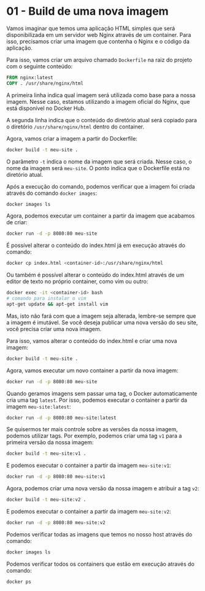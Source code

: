 # 01 - Build de uma nova imagem

Vamos imaginar que temos uma aplicação HTML simples que será disponibilizada em um servidor web Nginx através de um container. Para isso, precisamos criar uma imagem que contenha o Nginx e o código da aplicação.

Para isso, vamos criar um arquivo chamado `Dockerfile` na raiz do projeto com o seguinte conteúdo:

```dockerfile
FROM nginx:latest
COPY . /usr/share/nginx/html
```

A primeira linha indica qual imagem será utilizada como base para a nossa imagem. Nesse caso, estamos utilizando a imagem oficial do Nginx, que está disponível no Docker Hub.

A segunda linha indica que o conteúdo do diretório atual será copiado para o diretório `/usr/share/nginx/html` dentro do container.

Agora, vamos criar a imagem a partir do Dockerfile:

```bash
docker build -t meu-site .
```

O parâmetro `-t` indica o nome da imagem que será criada. Nesse caso, o nome da imagem será `meu-site`. O ponto indica que o Dockerfile está no diretório atual.

Após a execução do comando, podemos verificar que a imagem foi criada através do comando `docker images`:

```bash
docker images ls
```

Agora, podemos executar um container a partir da imagem que acabamos de criar:

```bash
docker run -d -p 8080:80 meu-site
```

É possível alterar o conteúdo do index.html já em execução através do comando:

```bash
docker cp index.html <container-id>:/usr/share/nginx/html
```

Ou também é possível alterar o conteúdo do index.html através de um editor de texto no próprio container, como vim ou outro:

```bash
docker exec -it <container-id> bash
# comando para instalar o vim
apt-get update && apt-get install vim
```

Mas, isto não fará com que a imagem seja alterada, lembre-se sempre que a imagem é imutável. Se você deseja publicar uma nova versão do seu site, você precisa criar uma nova imagem.

Para isso, vamos alterar o conteúdo do index.html e criar uma nova imagem:

```bash
docker build -t meu-site .
```

Agora, vamos executar um novo container a partir da nova imagem:

```bash
docker run -d -p 8080:80 meu-site
```

Quando geramos imagens sem passar uma tag, o Docker automaticamente cria uma tag `latest`. Por isso, podemos executar o container a partir da imagem `meu-site:latest`:

```bash
docker run -d -p 8080:80 meu-site:latest
```

Se quisermos ter mais controle sobre as versões da nossa imagem, podemos utilizar tags. Por exemplo, podemos criar uma tag `v1` para a primeira versão da nossa imagem:

```bash
docker build -t meu-site:v1 .
```

E podemos executar o container a partir da imagem `meu-site:v1`:

```bash
docker run -d -p 8080:80 meu-site:v1
```

Agora, podemos criar uma nova versão da nossa imagem e atribuir a tag `v2`:

```bash
docker build -t meu-site:v2 .
```

E podemos executar o container a partir da imagem `meu-site:v2`:

```bash
docker run -d -p 8080:80 meu-site:v2
```

Podemos verificar todas as imagens que temos no nosso host através do comando:

```bash
docker images ls
```

Podemos verificar todos os containers que estão em execução através do comando:

```bash
docker ps
```

